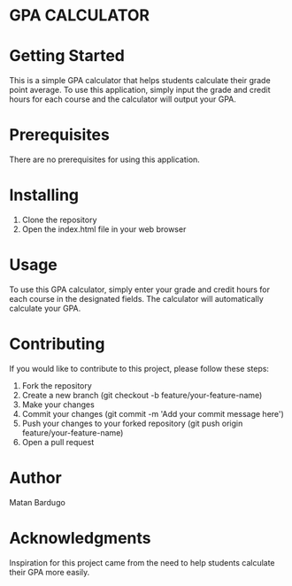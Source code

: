 # GPA CALCULATOR

# Getting Started
This is a simple GPA calculator that helps students calculate their grade point average. To use this application, simply input the grade and credit hours for each course and the calculator will output your GPA.

# Prerequisites
There are no prerequisites for using this application.

# Installing
1. Clone the repository
2. Open the index.html file in your web browser

# Usage
To use this GPA calculator, simply enter your grade and credit hours for each course in the designated fields. The calculator will automatically calculate your GPA.

# Contributing
If you would like to contribute to this project, please follow these steps:

1. Fork the repository
2. Create a new branch (git checkout -b feature/your-feature-name)
3. Make your changes
4. Commit your changes (git commit -m 'Add your commit message here')
5. Push your changes to your forked repository (git push origin feature/your-feature-name)
6. Open a pull request

# Author
Matan Bardugo

# Acknowledgments
Inspiration for this project came from the need to help students calculate their GPA more easily.
